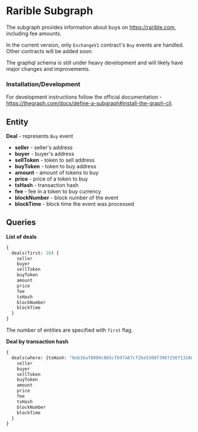 # Rarible Subgraph

The subgraph provides information about buys on https://rarible.com, including fee amounts.

In the current version, only `ExchangeV1` contract's `Buy` events are handled. Other contracts will be added soon.

The graphql schema is still under heavy development and will likely have major changes and improvements.

### Installation/Development

For development instructions follow the official documentation - https://thegraph.com/docs/define-a-subgraph#install-the-graph-cli.

## Entity

**Deal** - represents `Buy` event
- **seller** - seller's address
- **buyer** - buyer's address
- **sellToken** - token to sell address
- **buyToken** - token to buy address
- **amount** - amount of tokens to buy
- **price** - price of a token to buy
- **txHash** - transaction hash
- **fee** - fee in a token to buy currency
- **blockNumber** - block number of the event
- **blockTime** - block time the event was processed

## Queries

**List of deals**
```GraphQL
{
  deals(first: 10) {
    seller
    buyer
    sellToken
    buyToken
    amount
    price
    fee
    txHash
    blockNumber
    blockTime
  }
}
```
The number of entities are specified with `first` flag.

**Deal by transaction hash**
```GraphQL
{
  deals(where: {txHash: "0xb16af8089c8b5cf697a67cf2be5308f3987256713168bd57400892740d99b361"}) {
    seller
    buyer
    sellToken
    buyToken
    amount
    price
    fee
    txHash
    blockNumber
    blockTime
  }
}
```

